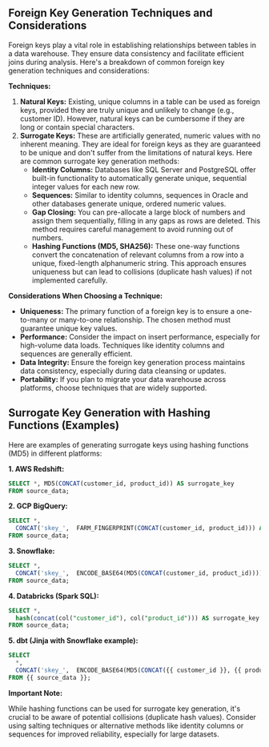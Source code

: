 ## Foreign Key Generation Techniques and Considerations

Foreign keys play a vital role in establishing relationships between tables in a data warehouse. They ensure data consistency and facilitate efficient joins during analysis. Here's a breakdown of common foreign key generation techniques and considerations:

**Techniques:**

1. **Natural Keys:** Existing, unique columns in a table can be used as foreign keys, provided they are truly unique and unlikely to change (e.g., customer ID). However, natural keys can be cumbersome if they are long or contain special characters.
2. **Surrogate Keys:** These are artificially generated, numeric values with no inherent meaning. They are ideal for foreign keys as they are guaranteed to be unique and don't suffer from the limitations of natural keys. Here are common surrogate key generation methods:
    * **Identity Columns:** Databases like SQL Server and PostgreSQL offer built-in functionality to automatically generate unique, sequential integer values for each new row.
    * **Sequences:** Similar to identity columns, sequences in Oracle and other databases generate unique, ordered numeric values.
    * **Gap Closing:** You can pre-allocate a large block of numbers and assign them sequentially, filling in any gaps as rows are deleted. This method requires careful management to avoid running out of numbers.
    * **Hashing Functions (MD5, SHA256):** These one-way functions convert the concatenation of relevant columns from a row into a unique, fixed-length alphanumeric string. This approach ensures uniqueness but can lead to collisions (duplicate hash values) if not implemented carefully.

**Considerations When Choosing a Technique:**

* **Uniqueness:** The primary function of a foreign key is to ensure a one-to-many or many-to-one relationship. The chosen method must guarantee unique key values.
* **Performance:** Consider the impact on insert performance, especially for high-volume data loads. Techniques like identity columns and sequences are generally efficient.
* **Data Integrity:**  Ensure the foreign key generation process maintains data consistency, especially during data cleansing or updates.
* **Portability:** If you plan to migrate your data warehouse across platforms, choose techniques that are widely supported.

## Surrogate Key Generation with Hashing Functions (Examples)

Here are examples of generating surrogate keys using hashing functions (MD5) in different platforms:

**1. AWS Redshift:**

```sql
SELECT *, MD5(CONCAT(customer_id, product_id)) AS surrogate_key
FROM source_data;
```

**2. GCP BigQuery:**

```sql
SELECT *,  
  CONCAT('skey_',  FARM_FINGERPRINT(CONCAT(customer_id, product_id))) AS surrogate_key
FROM source_data;
```

**3. Snowflake:**

```sql
SELECT *,  
  CONCAT('skey_',  ENCODE_BASE64(MD5(CONCAT(customer_id, product_id)))) AS surrogate_key
FROM source_data;
```

**4. Databricks (Spark SQL):**

```sql
SELECT *, 
  hash(concat(col("customer_id"), col("product_id"))) AS surrogate_key
FROM source_data;
```

**5. dbt (Jinja with Snowflake example):**

```sql
SELECT
  *,
  CONCAT('skey_',  ENCODE_BASE64(MD5(CONCAT({{ customer_id }}, {{ product_id}})))) AS surrogate_key
FROM {{ source_data }};
```

**Important Note:**

While hashing functions can be used for surrogate key generation, it's crucial to be aware of potential collisions (duplicate hash values). Consider using salting techniques or alternative methods like identity columns or sequences for improved reliability, especially for large datasets.
